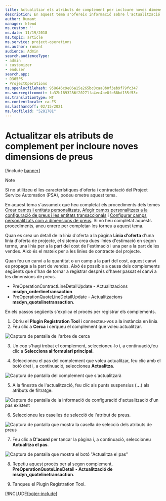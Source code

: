 ```yaml
---
title: Actualitzar els atributs de complement per incloure noves dimensions de preus
description: En aquest tema s'ofereix informació sobre l'actualització d'atributs de complement per a les dimensions de preus.
author: Rumant
manager: kfend
ms.custom: ''
ms.date: 11/19/2018
ms.topic: article
ms.service: project-operations
ms.author: rumant
audience: Admin
search.audienceType:
- admin
- customizer
- enduser
search.app:
- D365PS
- ProjectOperations
ms.openlocfilehash: 958646c9e06a15e265bc0caa8b0f3eb9f79fc347
ms.sourcegitcommit: fa32b1893286f20271fa4ec4be8fc68bd135f53c
ms.translationtype: HT
ms.contentlocale: ca-ES
ms.lasthandoff: 02/15/2021
ms.locfileid: "5281781"
---
```

# <a name="update-plug-in-attributes-to-include-new-pricing-dimensions"></a>Actualitzar els atributs de complement per incloure noves dimensions de preus

[!include [banner](../includes/psa-now-project-operations.md)]

> [!NOTE]
> Si no utilitzeu el les característiques d'oferta i contractació del Project Service Automation (PSA), podeu ometre aquest tema.

En aquest tema s'assumeix que heu completat els procediments dels temes [Crear camps i entitats personalitzats](create-custom-fields-entities.md), [Afegir camps personalitzats a la configuració de preus i les entitats transaccionals](field-references.md) i [Configurar camps personalitzats com a dimensions de preus](set-up-pricing-dimensions.md). Si no heu completat aquests procediments, aneu enrere per completar-los torneu a aquest tema.

Quan es crea un detall de la línia d'oferta a la pàgina **Línia d'oferta** d'una línia d'oferta de projecte, el sistema crea dues línies d'estimació en segon terme, una línia per a la part del cost de l'estimació i una per a la part de les vendes. Això és el mateix per a les línies de contracte del projecte.

Quan feu un canvi a la quantitat o un camp a la part del cost, aquest canvi es propaga a la part de vendes. Això és possible a causa dels complements següents que s'han de tornar a registrar després d'haver passat el canvi a les dimensions de preus.

- PreOperationContractLineDetailUpdate - Actualitzacions **msdyn_orderlinetransaction**.
- PreOperationQuoteLineDetailUpdate - Actualitzacions **msdyn_quotelinetransaction**.

En els passos següents s'explica el procés per registrar els complements.

1. Obriu el **Plugin Registration Tool** i connecteu-vos a la instància en línia.
2. Feu clic a **Cerca** i cerqueu el complement que voleu actualitzar.

 ![Captura de pantalla de l'arbre de cerca](media/PRT-1.png)

3. Un cop s'hagi trobat el complement, seleccioneu-lo i, a continuació,feu clic a **Selecciona al formulari principal**.

4. Seleccioneu el pas del complement que voleu actualitzar, feu clic amb el botó dret i, a continuació, seleccioneu **Actualitza**.

 ![Captura de pantalla del complement que s'actualitzarà](media/PRT-2.png)
 
5. A la finestra de l'actualització, feu clic als punts suspensius (**...**) als atributs de filtratge.

 ![Captura de pantalla de la informació de configuració d'actualització d'un pas existent](media/PRT-3.png)
 
6. Seleccioneu les caselles de selecció de l'atribut de preus.

 ![Captura de pantalla que mostra la casella de selecció dels atributs de preus](media/PRT-4.png)

7. Feu clic a **D'acord** per tancar la pàgina i, a continuació, seleccioneu **Actualitza el pas**.

 ![Captura de pantalla que mostra el botó "Actualitza el pas"](media/PRT-5.png)
 
8. Repetiu aquest procés per al segon complement, **PreOperationQuoteLineDetail - Actualització de msdyn_quotelinetransaction**.

9. Tanqueu el Plugin Registration Tool.



[!INCLUDE[footer-include](../includes/footer-banner.md)]
